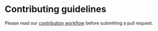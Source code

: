 # Contributing guidelines

Please read our [contribution workflow][contributing] before submitting a pull request.

[contributing]: https://github.com/appian/etcd/blob/master/CONTRIBUTING.md#contribution-flow
